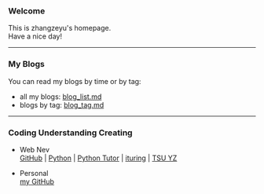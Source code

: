 ### Welcome  
This is zhangzeyu's homepage.  
Have a nice day!  

------------------------------------------

### My Blogs  
You can read my blogs by time or by tag:
 - all my blogs: [blog_list.md](https://mofree.github.io/blog_list.html)  
 - blogs by tag: [blog_tag.md](https://mofree.github.io/blog_tag.html)  
 
------------------------------------------

### Coding Understanding Creating  
- Web Nev  
[GitHub](https://github.com) | 
[Python](https://www.python.org/) | 
[Python Tutor](http://www.pythontutor.com/) | 
[ituring](https://www.ituring.com.cn/) | 
[TSU YZ](http://yz.tsinghua.edu.cn/publish/yjszs/8549/index.html)  

- Personal  
[my GitHub](https://github.com/mofree)
